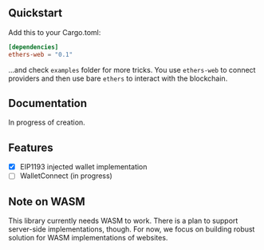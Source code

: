 ## Quickstart

Add this to your Cargo.toml:

```toml
[dependencies]
ethers-web = "0.1"
```

...and check `examples` folder for more tricks.
You use `ethers-web` to connect providers and then use bare `ethers` to interact with the blockchain.

## Documentation

In progress of creation.

## Features

- [X] EIP1193 injected wallet implementation
- [ ] WalletConnect (in progress)

## Note on WASM

This library currently needs WASM to work. There is a plan to support server-side implementations, though. For now, we focus on building robust solution for WASM implementations of websites.
